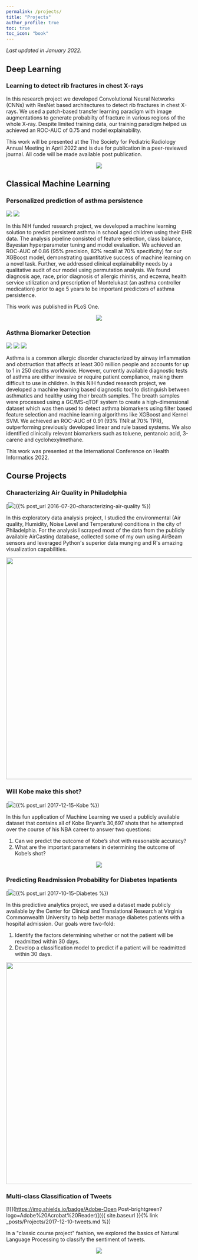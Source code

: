 ```yaml
---
permalink: /projects/
title: "Projects"
author_profile: true
toc: true
toc_icon: "book"
---
```

*Last updated in January 2022.*
## Deep Learning

### Learning to detect rib fractures in chest X-rays
In this research project we developed Convolutional Neural Networks (CNNs) with ResNet based architectures to detect rib fractures in chest X-rays. We used a patch-based transfer learning paradigm with image augmentations to generate probabilty of fracture in various regions of the whole X-ray. Despite limited training data, our training paradigm helped us achieved an ROC-AUC of 0.75 and model explainability.

This work will be presented at the The Society for Pediatric Radiology Annual Meeting in April 2022 and is due for publication in a peer-reviewed journal. All code will be made available post publication.
<center><img src="/images/DeepLearning/chest_xray.jpg"></center>

## Classical Machine Learning

### Personalized prediction of asthma persistence
[![](https://img.shields.io/badge/Adobe-Download_Paper-brightgreen?logo=Adobe%20Acrobat%20Reader)](/pdfs/Asthma_Plos.pdf)
[![](https://img.shields.io/badge/GitHub-View_on_GitHub-blue?logo=GitHub)](https://github.com/sauravbose/asthma-persistence-prediction)


In this NIH funded research project, we developed a machine learning solution to predict persistent asthma in school aged children using their EHR data. The analysis pipeline consisted of feature selection, class balance, Bayesian hyperparameter tuning and model evaluation. We achieved an ROC-AUC of 0.86 (95% precision, 82%
recall at 70% specificity) for our XGBoost model, demonstrating quantitative success of machine learning on a novel task. Further, we addressed clinical explainability needs by a qualitative audit of our model using permutation analysis. We found diagnosis age, race, prior diagnosis of allergic rhinitis, and eczema, health service utilization and prescription of Montelukast (an asthma controller medication) prior to age 5 years to be important predictors of asthma persistence.

This work was published in <a href="https://journals.plos.org/plosone/article?id=10.1371/journal.pone.0247784" style="text-decoration: none;">PLoS One</a>.

<center><img src="/images/ClassicalML/asthma.jpg"></center>

### Asthma Biomarker Detection 
[![](https://img.shields.io/badge/Adobe-View_Abstract-brightgreen?logo=Adobe%20Acrobat%20Reader)](https://www.insticc.org/node/TechnicalProgram/BIOSTEC/2022/presentationDetails/110195)
[![](https://img.shields.io/badge/YouTube-Presentation-grey?logo=youtube&labelColor=FF0000)](https://www.youtube.com/watch?v=cLnzhSrc5_g)
[![](https://img.shields.io/badge/GitHub-View_on_GitHub-blue?logo=GitHub)](https://github.com/sauravbose/asthma-biomarker)

Asthma is a common allergic disorder characterized by airway inflammation and obstruction that affects at least 300 million people and accounts for up to 1 in 250 deaths worldwide. However, currently available diagnostic tests of asthma are either invasive or require patient compliance, making them difficult to use in children. In this NIH funded research project, we developed a machine learning based diagnostic tool to distinguish between asthmatics and healthy using their breath samples. The breath samples were processed using a GC/MS-qTOF system to create a high-dimensional dataset which was then used to detect asthma biomarkers using filter based feature selection and machine learning algorithms like XGBoost and Kernel SVM. We achieved an ROC-AUC of 0.91 (93% TNR at 70% TPR), outperforming previously developed linear and rule based systems. We also identified clinically relevant biomarkers such as toluene, pentanoic acid, 3-carene and cyclohexylmethane.

This work was presented at the <a href="https://www.insticc.org/node/TechnicalProgram/BIOSTEC/2022/presentationDetails/110195" style="text-decoration: none;">International Conference on Health Informatics 2022</a>.

## Course Projects

### Characterizing Air Quality in Philadelphia
[![](https://img.shields.io/badge/RStudio-Open_Notebook-brightgreen?logo=RStudio)]({% post_url 2016-07-20-characterizing-air-quality %})

In this exploratory data analysis project, I studied the environmental (Air quality, Humidity, Noise Level and Temperature) conditions in the city of Philadelphia. For the analysis I scraped most of the data from the publicly available <a href="http://aircasting.habitatmap.org/mobile_map#?map_crowd=%22undefined%22&map=%7B%22zoom%22:5,%22lat%22:37.09024,%22lng%22:-95.712891,%22mapType%22:%22roadmap%22,%22hasChangedProgrammatically%22:false%7D&data=%7B%22sensorId%22:%22Particulate%20Matter-airbeam2-pm2.5%20(µg%2Fm³)%22,%22location%22:%22%22,%22tags%22:%22%22,%22usernames%22:%22%22,%22timeFrom%22:%221575936000%22,%22timeTo%22:%221607644799%22,%22heat%22:%7B%22lowest%22:0,%22low%22:12,%22mid%22:35,%22high%22:55,%22highest%22:150%7D,%22gridResolution%22:31,%22crowdMap%22:false%7D&fetchedSessionsCount=100" style="text-decoration: none;">AirCasting</a> database, collected some of my own using <a href="https://www.habitatmap.org/airbeamand" style="text-decoration: none;">AirBeam</a> sensors and leveraged Python's superior data munging and R's amazing visualization capabilities.

<center><img src="/images/CourseProjects/Aircasting.png" width="600"></center>

### Will Kobe make this shot?
[![](https://img.shields.io/badge/RStudio-Open_Notebook-brightgreen?logo=RStudio)]({% post_url 2017-12-15-Kobe %})

In this fun application of Machine Learning we used a publicly available dataset that contains all of Kobe Bryant’s 30,697 shots that he attempted over the course of his NBA career to answer two questions:
1. Can we predict the outcome of Kobe’s shot with reasonable accuracy?
2. What are the important parameters in determining the outcome of Kobe’s shot?

<center><img src="/images/CourseProjects/Kobe.png"></center>

### Predicting Readmission Probability for Diabetes Inpatients
[![](https://img.shields.io/badge/RStudio-Open_Notebook-brightgreen?logo=RStudio)]({% post_url 2017-10-15-Diabetes %})

In this predictive analytics project, we used a dataset made publicly available by the <a href="https://archive.ics.uci.edu/ml/datasets/Diabetes+130-US+hospitals+for+years+1999-2008" style="text-decoration: none;">Center for Clinical and Translational Research</a> at Virginia Commonwealth University to help better manage diabetes patients with a hospital admission. Our goals were two-fold:
1. Identify the factors determining whether or not the patient will be readmitted within 30 days.
2. Develop a classification model to predict if a patient will be readmitted within 30 days.

<center><img src="/images/CourseProjects/DiabetesReadmission.png" width="600"></center>

### Multi-class Classification of Tweets
[![](https://img.shields.io/badge/Adobe-Open Post-brightgreen?logo=Adobe%20Acrobat%20Reader)]({{ site.baseurl }}{% link _posts/Projects/2017-12-10-tweets.md %})

In a "classic course project" fashion, we explored the basics of Natural Language Processing to classify the sentiment of tweets.

<!-- Write something about the cost function being user-defined multi dimensional.  -->

<center><img src="/images/CourseProjects/TwitterMulticlass.png"></center>

